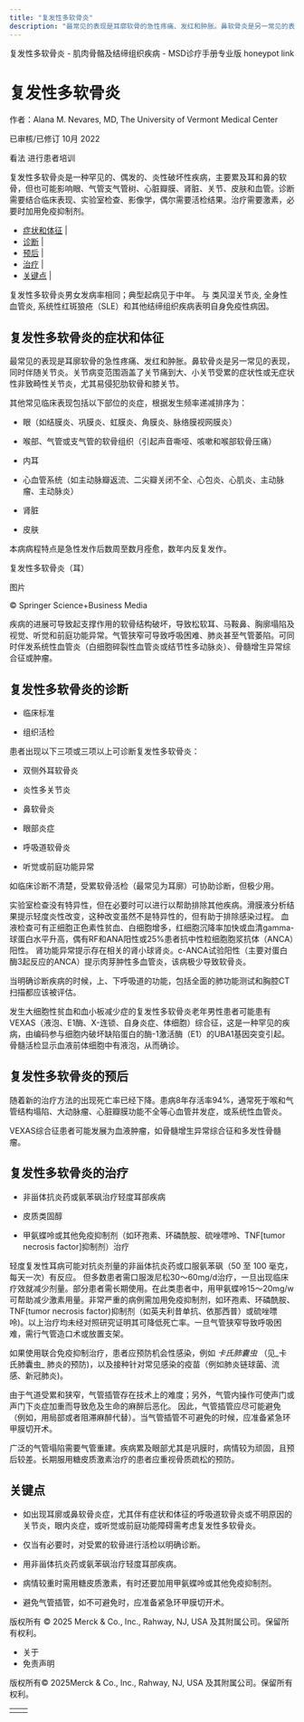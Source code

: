 ```yaml
---
title: "复发性多软骨炎"
description: "最常见的表现是耳廓软骨的急性疼痛、发红和肿胀。鼻软骨炎是另一常见的表现，同时伴随关节炎。关节病变范围涵盖了关节痛到大、小关节受累的症状性或无症状性非致畸性关节炎，尤其易侵犯肋软骨和膝关节。"
---
```


﻿复发性多软骨炎 \- 肌肉骨骼及结缔组织疾病 \- MSD诊疗手册专业版 honeypot link

# 复发性多软骨炎

作者：Alana M. Nevares, MD, The University of Vermont Medical Center

已审核/已修订 10月 2022

看法 进行患者培训

复发性多软骨炎是一种罕见的、偶发的、炎性破坏性疾病，主要累及耳和鼻的软骨，但也可能影响眼、气管支气管树、心脏瓣膜、肾脏、关节、皮肤和血管。诊断需要结合临床表现、实验室检查、影像学，偶尔需要活检结果。治疗需要激素，必要时加用免疫抑制剂。

- [症状和体征](#症状和体征_v903696_zh) \|
- [诊断](#诊断_v903700_zh) \|
- [预后](#预后_v903726_zh) \|
- [治疗](#治疗_v903729_zh) \|
- [关键点](#关键点_v8573278_zh) \|

复发性多软骨炎男女发病率相同；典型起病见于中年。 与 类风湿关节炎, 全身性血管炎, 系统性红斑狼疮（SLE）和其他结缔组织疾病表明自身免疫性病因。

## 复发性多软骨炎的症状和体征

最常见的表现是耳廓软骨的急性疼痛、发红和肿胀。鼻软骨炎是另一常见的表现，同时伴随关节炎。关节病变范围涵盖了关节痛到大、小关节受累的症状性或无症状性非致畸性关节炎，尤其易侵犯肋软骨和膝关节。

其他常见临床表现包括以下部位的炎症，根据发生频率递减排序为：

- 眼（如结膜炎、巩膜炎、虹膜炎、角膜炎、脉络膜视网膜炎）

- 喉部、气管或支气管的软骨组织（引起声音嘶哑、咳嗽和喉部软骨压痛）

- 内耳

- 心血管系统（如主动脉瓣返流、二尖瓣关闭不全、心包炎、心肌炎、主动脉瘤、主动脉炎）

- 肾脏

- 皮肤


本病病程特点是急性发作后数周至数月痊愈，数年内反复发作。

复发性多软骨炎（耳）



图片

© Springer Science+Business Media

疾病的进展可导致起支撑作用的软骨结构破坏，导致松软耳、马鞍鼻、胸廓塌陷及视觉、听觉和前庭功能异常。气管狭窄可导致呼吸困难、肺炎甚至气管萎陷。可同时伴发系统性血管炎（白细胞碎裂性血管炎或结节性多动脉炎）、骨髓增生异常综合征或肿瘤。

## 复发性多软骨炎的诊断

- 临床标准

- 组织活检


患者出现以下三项或三项以上可诊断复发性多软骨炎：

- 双侧外耳软骨炎

- 炎性多关节炎

- 鼻软骨炎

- 眼部炎症

- 呼吸道软骨炎

- 听觉或前庭功能异常


如临床诊断不清楚，受累软骨活检（最常见为耳廓）可协助诊断，但极少用。

实验室检查没有特异性，但在必要时可以进行以帮助排除其他疾病。滑膜液分析结果提示轻度炎性改变，这种改变虽然不是特异性的，但有助于排除感染过程。 血液检查可有正细胞正色素性贫血、白细胞增多，红细胞沉降率加快或血清gamma-球蛋白水平升高，偶有RF和ANA阳性或25%患者抗中性粒细胞胞浆抗体（ANCA）阳性。 肾功能异常提示存在相关的肾小球肾炎。c-ANCA试验阳性（主要对蛋白酶3起反应的ANCA）提示肉芽肿性多血管炎，该病极少导致软骨炎。

当明确诊断疾病的时候，上、下呼吸道的功能，包括全面的肺功能测试和胸腔CT扫描都应该被评估。

发生大细胞性贫血和血小板减少症的复发性多软骨炎老年男性患者可能患有VEXAS（液泡、E1酶、X-连锁、自身炎症、体细胞）综合征，这是一种罕见的疾病，由编码参与细胞内破坏缺陷蛋白的酶-1激活酶（E1）的UBA1基因突变引起。骨髓活检显示血液前体细胞中有液泡，从而确诊。

## 复发性多软骨炎的预后

随着新的治疗方法的出现死亡率已经下降。患病8年存活率94%，通常死于喉和气管结构塌陷、大动脉瘤、心脏瓣膜功能不全等心血管并发症，或系统性血管炎。

VEXAS综合征患者可能发展为血液肿瘤，如骨髓增生异常综合征和多发性骨髓瘤。

## 复发性多软骨炎的治疗

- 非甾体抗炎药或氨苯砜治疗轻度耳部疾病

- 皮质类固醇

- 甲氨蝶呤或其他免疫抑制剂（如环孢素、环磷酰胺、硫唑嘌呤、TNF\[tumor necrosis factor\]抑制剂）治疗


轻度复发性耳病可能对抗炎剂量的非甾体抗炎药或口服氨苯砜（50 至 100 毫克，每天一次）有反应。 但多数患者需口服泼尼松30～60mg/d治疗，一旦出现临床疗效就减少剂量。部分患者需长期使用。在此类患者中，用甲氨蝶呤15～20mg/w可帮助减少激素用量。非常严重的病例需加用免疫抑制剂，如环孢素、环磷酰胺、TNF(tumor necrosis factor)抑制剂（如英夫利昔单抗、依那西普）或硫唑嘌呤)。以上治疗均未经对照研究证明其可降低死亡率。一旦气管狭窄导致呼吸困难，需行气管造口术或放置支架。

如果使用联合免疫抑制治疗，患者应预防机会性感染，例如 _卡氏肺囊虫_ （见_卡氏肺囊虫_ 肺炎的预防)，以及接种针对常见感染的疫苗（例如肺炎链球菌、流感、新冠肺炎)。

由于气道受累和狭窄，气管插管存在技术上的难度；另外，气管内操作可使声门或声门下炎症加重而导致危及生命的麻醉后恶化。 因此，气管插管应尽可能避免（例如，用局部或者阻滞麻醉代替）。当气管插管不可避免的时候，应准备紧急环甲膜切开术。

广泛的气管塌陷需要气管重建。疾病累及眼部尤其是巩膜时，病情较为顽固，且预后较差。长期服用糖皮质激素治疗的患者应重视骨质疏松的预防。

## 关键点

- 如出现耳廓或鼻软骨炎症，尤其伴有症状和体征的呼吸道软骨炎或不明原因的关节炎，眼内炎症，或听觉或前庭功能障碍需考虑复发性多软骨炎。

- 仅当有必要时，对受累的软骨进行活检以明确诊断。

- 用非甾体抗炎药或氨苯砜治疗轻度耳部疾病。

- 病情较重时需用糖皮质激素，有时还要加用甲氨蝶呤或其他免疫抑制剂。

- 避免气管插管，如不可避免时，应准备紧急环甲膜切开术。




版权所有 © 2025
Merck & Co., Inc., Rahway, NJ, USA 及其附属公司。保留所有权利。

- 关于
- 免责声明

版权所有© 2025Merck & Co., Inc., Rahway, NJ, USA 及其附属公司。保留所有权利。

|     |     |
| --- | --- |
|  |  |